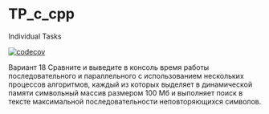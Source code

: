 # TP_c_cpp
Individual Tasks

[![codecov](https://codecov.io/gh/vr009/TP_c_cpp/branch/iz2/graph/badge.svg)](https://codecov.io/gh/vr009/TP_c_cpp)


Вариант 18
Сравните и выведите в консоль время работы последовательного и параллельного
с использованием нескольких процессов алгоритмов, каждый из которых выделяет
в динамической памяти символьный массив размером 100 Мб и выполняет поиск
в тексте максимальной последовательности неповторяющихся символов.
